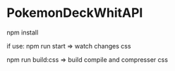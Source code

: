 # PokemonDeckWhitAPI
 
npm install

if use:
npm run start => watch changes css

npm run build:css => build compile and compresser css
